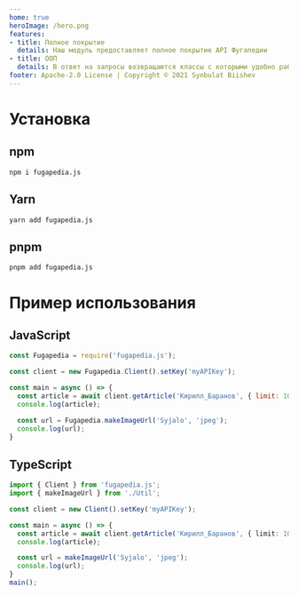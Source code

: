 ```yaml
---
home: true
heroImage: /hero.png
features:
- title: Полное покрытие
  details: Наш модуль предоставляет полное покрытие API Фугапедии
- title: ООП
  details: В ответ на запросы возвращаются классы с которыми удобно работать
footer: Apache-2.0 License | Copyright © 2021 Synbulat Biishev
---
```


# Установка
## npm
```
npm i fugapedia.js
```
## Yarn
```
yarn add fugapedia.js
```
## pnpm
```
pnpm add fugapedia.js
```

# Пример использования
## JavaScript
```js
const Fugapedia = require('fugapedia.js');

const client = new Fugapedia.Client().setKey('myAPIKey');

const main = async () => {
  const article = await client.getArticle('Кирилл_Баранов', { limit: 100 });
  console.log(article);

  const url = Fugapedia.makeImageUrl('Syjalo', 'jpeg');
  console.log(url); 
}
```
## TypeScript
```ts
import { Client } from 'fugapedia.js';
import { makeImageUrl } from './Util';

const client = new Client().setKey('myAPIKey');

const main = async () => {
  const article = await client.getArticle('Кирилл_Баранов', { limit: 100 });
  console.log(article);

  const url = makeImageUrl('Syjalo', 'jpeg');
  console.log(url);
}
main();
```